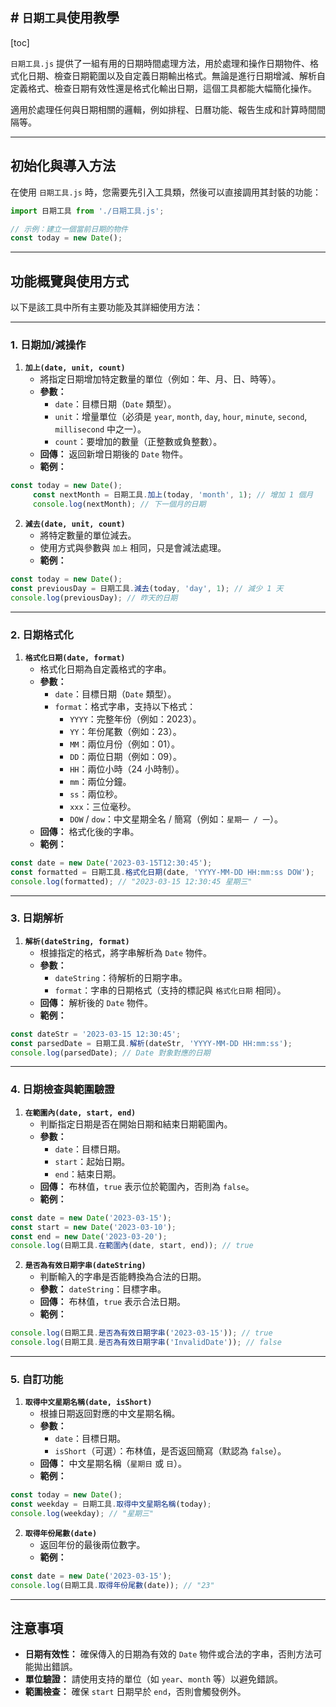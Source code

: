 ## # `日期工具`使用教學

[toc]

`日期工具.js` 提供了一組有用的日期時間處理方法，用於處理和操作日期物件、格式化日期、檢查日期範圍以及自定義日期輸出格式。無論是進行日期增減、解析自定義格式、檢查日期有效性還是格式化輸出日期，這個工具都能大幅簡化操作。

適用於處理任何與日期相關的邏輯，例如排程、日曆功能、報告生成和計算時間間隔等。

---

## **初始化與導入方法**
在使用 `日期工具.js` 時，您需要先引入工具類，然後可以直接調用其封裝的功能：

```javascript
import 日期工具 from './日期工具.js';

// 示例：建立一個當前日期的物件
const today = new Date();
```

---

## **功能概覽與使用方式**

以下是該工具中所有主要功能及其詳細使用方法：

---

### **1. 日期加/減操作**

1. **`加上(date, unit, count)`**
   - 將指定日期增加特定數量的單位（例如：年、月、日、時等）。
   - **參數：**
     - `date`：目標日期（`Date` 類型）。
     - `unit`：增量單位（必須是 `year`, `month`, `day`, `hour`, `minute`, `second`, `millisecond` 中之一）。
     - `count`：要增加的數量（正整數或負整數）。
   - **回傳：** 返回新增日期後的 `Date` 物件。
   - **範例：**
```javascript
const today = new Date();
     const nextMonth = 日期工具.加上(today, 'month', 1); // 增加 1 個月
     console.log(nextMonth); // 下一個月的日期
```

2. **`減去(date, unit, count)`**
   - 將特定數量的單位減去。
   - 使用方式與參數與 `加上` 相同，只是會減法處理。
   - **範例：**
```javascript
const today = new Date();
const previousDay = 日期工具.減去(today, 'day', 1); // 減少 1 天
console.log(previousDay); // 昨天的日期
```

---

### **2. 日期格式化**

1. **`格式化日期(date, format)`**
   - 格式化日期為自定義格式的字串。
   - **參數：**
     - `date`：目標日期（`Date` 類型）。
     - `format`：格式字串，支持以下格式：
       - `YYYY`：完整年份（例如：2023）。
       - `YY`：年份尾數（例如：23）。
       - `MM`：兩位月份（例如：01）。
       - `DD`：兩位日期（例如：09）。
       - `HH`：兩位小時（24 小時制）。
       - `mm`：兩位分鐘。
       - `ss`：兩位秒。
       - `xxx`：三位毫秒。
       - `DOW` / `dow`：中文星期全名 / 簡寫（例如：`星期一 / 一`）。
   - **回傳：** 格式化後的字串。
   - **範例：**
```javascript
const date = new Date('2023-03-15T12:30:45');
const formatted = 日期工具.格式化日期(date, 'YYYY-MM-DD HH:mm:ss DOW');
console.log(formatted); // "2023-03-15 12:30:45 星期三"
```

---

### **3. 日期解析**

1. **`解析(dateString, format)`**
   - 根據指定的格式，將字串解析為 `Date` 物件。
   - **參數：**
     - `dateString`：待解析的日期字串。
     - `format`：字串的日期格式（支持的標記與 `格式化日期` 相同）。
   - **回傳：** 解析後的 `Date` 物件。
   - **範例：**
```javascript
const dateStr = '2023-03-15 12:30:45';
const parsedDate = 日期工具.解析(dateStr, 'YYYY-MM-DD HH:mm:ss');
console.log(parsedDate); // Date 對象對應的日期
```

---

### **4. 日期檢查與範圍驗證**

1. **`在範圍內(date, start, end)`**
   - 判斷指定日期是否在開始日期和結束日期範圍內。
   - **參數：**
     - `date`：目標日期。
     - `start`：起始日期。
     - `end`：結束日期。
   - **回傳：** 布林值，`true` 表示位於範圍內，否則為 `false`。
   - **範例：**
```javascript
const date = new Date('2023-03-15');
const start = new Date('2023-03-10');
const end = new Date('2023-03-20');
console.log(日期工具.在範圍內(date, start, end)); // true
```

2. **`是否為有效日期字串(dateString)`**
   - 判斷輸入的字串是否能轉換為合法的日期。
   - **參數：** `dateString`：目標字串。
   - **回傳：** 布林值，`true` 表示合法日期。
   - **範例：**
```javascript
console.log(日期工具.是否為有效日期字串('2023-03-15')); // true
console.log(日期工具.是否為有效日期字串('InvalidDate')); // false
```

---

### **5. 自訂功能**

1. **`取得中文星期名稱(date, isShort)`**
   - 根據日期返回對應的中文星期名稱。
   - **參數：**
     - `date`：目標日期。
     - `isShort`（可選）：布林值，是否返回簡寫（默認為 `false`）。
   - **回傳：** 中文星期名稱（`星期日` 或 `日`）。
   - **範例：**
```javascript
const today = new Date();
const weekday = 日期工具.取得中文星期名稱(today);
console.log(weekday); // "星期三"
```

2. **`取得年份尾數(date)`**
   - 返回年份的最後兩位數字。
   - **範例：**
```javascript
const date = new Date('2023-03-15');
console.log(日期工具.取得年份尾數(date)); // "23"
```

---

## **注意事項**
- **日期有效性：** 確保傳入的日期為有效的 `Date` 物件或合法的字串，否則方法可能拋出錯誤。
- **單位驗證：** 請使用支持的單位（如 `year`、`month` 等）以避免錯誤。
- **範圍檢查：** 確保 `start` 日期早於 `end`，否則會觸發例外。
